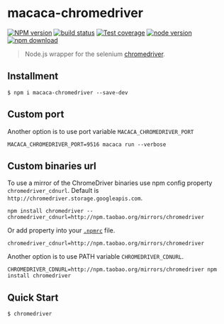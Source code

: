 # macaca-chromedriver

[![NPM version][npm-image]][npm-url]
[![build status][travis-image]][travis-url]
[![Test coverage][coveralls-image]][coveralls-url]
[![node version][node-image]][node-url]
[![npm download][download-image]][download-url]

[npm-image]: https://img.shields.io/npm/v/macaca-chromedriver.svg?style=flat-square
[npm-url]: https://npmjs.org/package/macaca-chromedriver
[travis-image]: https://img.shields.io/travis/macacajs/macaca-chromedriver.svg?style=flat-square
[travis-url]: https://travis-ci.org/macacajs/macaca-chromedriver
[coveralls-image]: https://img.shields.io/coveralls/macacajs/macaca-chromedriver.svg?style=flat-square
[coveralls-url]: https://coveralls.io/r/macacajs/macaca-chromedriver?branch=master
[node-image]: https://img.shields.io/badge/node.js-%3E=_4-green.svg?style=flat-square
[node-url]: http://nodejs.org/download/
[download-image]: https://img.shields.io/npm/dm/macaca-chromedriver.svg?style=flat-square
[download-url]: https://npmjs.org/package/macaca-chromedriver

> Node.js wrapper for the selenium [chromedriver](https://sites.google.com/a/chromium.org/chromedriver/).

## Installment

```shell
$ npm i macaca-chromedriver --save-dev
```

## Custom port

Another option is to use port variable `MACACA_CHROMEDRIVER_PORT`

```shell
MACACA_CHROMEDRIVER_PORT=9516 macaca run --verbose
```

## Custom binaries url

To use a mirror of the ChromeDriver binaries use npm config property `chromedriver_cdnurl`.
Default is `http://chromedriver.storage.googleapis.com`.

```shell
npm install chromedriver --chromedriver_cdnurl=http://npm.taobao.org/mirrors/chromedriver
```

Or add property into your [`.npmrc`](https://docs.npmjs.com/files/npmrc) file.

```
chromedriver_cdnurl=http://npm.taobao.org/mirrors/chromedriver
```

Another option is to use PATH variable `CHROMEDRIVER_CDNURL`.

```shell
CHROMEDRIVER_CDNURL=http://npm.taobao.org/mirrors/chromedriver npm install chromedriver
```

## Quick Start

```shell
$ chromedriver
```
